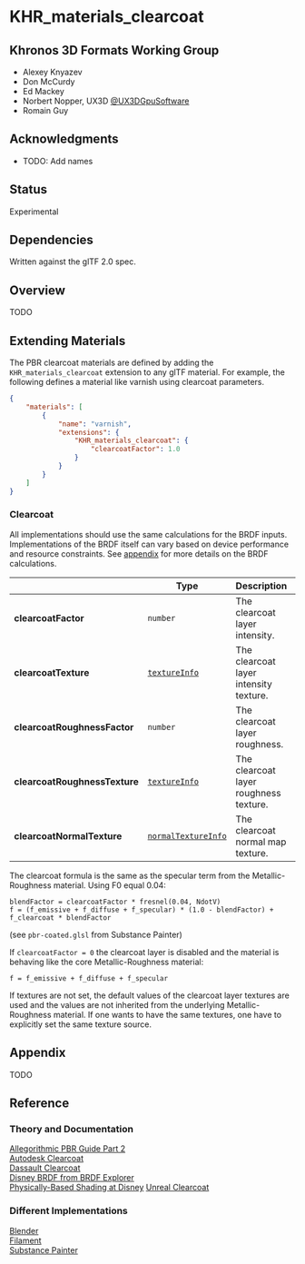 # KHR\_materials\_clearcoat

## Khronos 3D Formats Working Group

* Alexey Knyazev
* Don McCurdy
* Ed Mackey
* Norbert Nopper, UX3D [@UX3DGpuSoftware](https://twitter.com/UX3DGpuSoftware)
* Romain Guy

## Acknowledgments

* TODO: Add names

## Status

Experimental

## Dependencies

Written against the glTF 2.0 spec.

## Overview

TODO  

## Extending Materials

The PBR clearcoat materials are defined by adding the `KHR_materials_clearcoat` extension to any glTF material. 
For example, the following defines a material like varnish using clearcoat parameters.

```json
{
    "materials": [
        {
            "name": "varnish",
            "extensions": {
                "KHR_materials_clearcoat": {
                    "clearcoatFactor": 1.0
                }
            }
        }
    ]
}
```

### Clearcoat

All implementations should use the same calculations for the BRDF inputs. Implementations of the BRDF itself can vary based on device performance and resource constraints. See [appendix](/specification/2.0/README.md#appendix-b-brdf-implementation) for more details on the BRDF calculations.

|                                  | Type                                                                            | Description                            | Required             |
|----------------------------------|---------------------------------------------------------------------------------|----------------------------------------|----------------------|
|**clearcoatFactor**               | `number`                                                                        | The clearcoat layer intensity.         | No, default: `0.0`   |
|**clearcoatTexture**              | [`textureInfo`](/specification/2.0/README.md#reference-textureInfo)             | The clearcoat layer intensity texture. | No                   |
|**clearcoatRoughnessFactor**      | `number`                                                                        | The clearcoat layer roughness.         | No, default: `0.0`   |
|**clearcoatRoughnessTexture**     | [`textureInfo`](/specification/2.0/README.md#reference-textureInfo)             | The clearcoat layer roughness texture. | No                   |
|**clearcoatNormalTexture**        | [`normalTextureInfo`](/specification/2.0/README.md#reference-normaltextureinfo) | The clearcoat normal map texture.      | No                   |
  
The clearcoat formula is the same as the specular term from the Metallic-Roughness material.
Using F0 equal 0.04:  
  
```
blendFactor = clearcoatFactor * fresnel(0.04, NdotV)
f = (f_emissive + f_diffuse + f_specular) * (1.0 - blendFactor) + f_clearcoat * blendFactor
```
(see `pbr-coated.glsl` from Substance Painter)  

If `clearcoatFactor = 0` the clearcoat layer is disabled and the material is behaving like the core Metallic-Roughness material:

```
f = f_emissive + f_diffuse + f_specular
```
  
If textures are not set, the default values of the clearcoat layer textures are used and the values are not inherited from the underlying Metallic-Roughness material. If one wants to have the same textures, one have to explicitly set the same texture source.

## Appendix

TODO

## Reference

### Theory and Documentation

[Allegorithmic PBR Guide Part 2](https://academy.substance3d.com/courses/the-pbr-guide-part-2)  
[Autodesk Clearcoat](https://autodesk.github.io/standard-surface/#closures/coating)  
[Dassault Clearcoat](https://dassaultsystemes-technology.github.io/EnterprisePBRShadingModel/spec.md.html#components/clearcoat)  
[Disney BRDF from BRDF Explorer](https://github.com/wdas/brdf/blob/master/src/brdfs/disney.brdf)    
[Physically-Based Shading at Disney](https://disney-animation.s3.amazonaws.com/library/s2012_pbs_disney_brdf_notes_v2.pdf)
[Unreal Clearcoat](https://docs.unrealengine.com/en-US/Engine/Rendering/Materials/MaterialInputs/index.html#clearcoat)  

### Different Implementations

[Blender](https://docs.blender.org/manual/en/latest/render/shader_nodes/shader/principled.html)  
[Filament](https://google.github.io/filament/Materials.md.html#materialmodels/litmodel/clearcoat)  
[Substance Painter](https://docs.substance3d.com/spdoc/version-2018-3-172823522.html#Version2018.3-UpdatedClearCoatShader)  
  